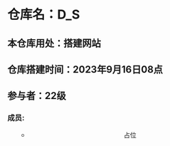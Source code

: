 # 仓库名：D_S
## 本仓库用处：搭建网站
## 仓库搭建时间：2023年9月16日08点
## 参与者：22级
### 成员: 


<ul>
  <ul>
    <li style="text-align:center">占位</li>
  </ul>
</ul>

